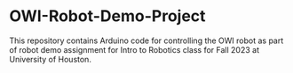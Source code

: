 # OWI-Robot-Demo-Project

This repository contains Arduino code for controlling the OWI robot as part of robot demo assignment for Intro to Robotics class for Fall 2023 at University of Houston.
